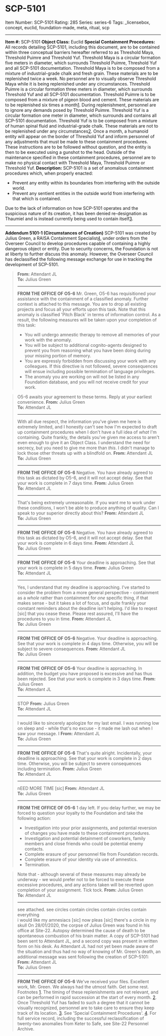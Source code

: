 # SCP-5101
Item Number: SCP-5101
Rating: 285
Series: series-6
Tags: _licensebox, concept, euclid, foundation-made, meta, ritual, scp

---

**Item #:** SCP-5101
**Object Class:** Euclid
**Special Containment Procedures:** All records detailing SCP-5101, including this document, are to be contained within three conceptual barriers hereafter referred to as Threshold Maya, Threshold Puimre and Threshold Yuf.
Threshold Maya is a circular formation five meters in diameter, which surrounds Threshold Puimre, Threshold Yuf and all SCP-5101 documentation. Threshold Maya is to be composed from a mixture of industrial-grade chalk and fresh grain. These materials are to be replenished twice a week. No personnel are to visually observe Threshold Maya while it is being replenished under any circumstances.
Threshold Puimre is a circular formation three meters in diameter, which surrounds Threshold Yuf and all SCP-5101 documentation. Threshold Puimre is to be composed from a mixture of pigeon blood and cement. These materials are to be replenished six times a month[1](javascript:;). During replenishment, personnel are to ignore any demands posed by Threshold Puimre.
Threshold Yuf is a circular formation one meter in diameter, which surrounds and contains all SCP-5101 documentation. Threshold Yuf is to be composed from a mixture of human spinal fluid and industrial-grade chalk. These materials are not to be replenished under any circumstances[2](javascript:;). Once a month, a humanoid entity will appear on the border of Threshold Yuf and inform personnel of any adjustments that must be made to these containment procedures. These instructions are to be followed without question, and the entity is then to be executed using a gunshot to the head.
Outside of the maintenance specified in these containment procedures, personnel are to make no physical contact with Threshold Maya, Threshold Puimre or Threshold Yuf.
**Description:** SCP-5101 is a set of anomalous containment procedures which, when properly enacted:
  * Prevent any entity within its boundaries from interfering with the outside world.
  * Prevent any sentient entities in the outside world from interfering with that which is contained.

Due to the lack of information on how SCP-5101 operates and the suspicious nature of its creation, it has been denied re-designation as Thaumiel and is instead currently being used to contain itself[3](javascript:;).
* * *
**Addendum 5101-1 (Circumstances of Creation)**
SCP-5101 was created by Julius Green, a RAISA Containment Specialist[4](javascript:;), under orders from the Overseer Council to develop procedures capable of containing a highly dangerous object or entity. Due to security concerns, the Foundation is not at liberty to further discuss this anomaly.
However, the Overseer Council has declassified the following message exchange for use in tracking the development of SCP-5101.
> **From:** Attendant JL  
>  **To:** Julius Green
> * * *
> **FROM THE OFFICE OF O5-6**
> Mr. Green, O5-6 has requisitioned your assistance with the containment of a classified anomaly. Further context is attached to this message. You are to drop all existing projects and focus all your efforts upon this task.
> Note that this anomaly is classified 'Pitch Black' in terms of information control. As a result, the following measures will be taken upon your completion of this task:
>   * You will undergo amnestic therapy to remove all memories of your work with the anomaly.
>   * You will be subject to additional cognito-agents designed to prevent you from reasoning what you have been doing during your missing portion of memory.
>   * You are expressly forbidden from discussing your work with any colleagues. If this directive is not followed, severe consequences will ensue including possible termination of language privileges.
>   * The anomaly you are working on will not be listed in any Foundation database, and you will not receive credit for your work.
> 

> O5-6 awaits your agreement to these terms. Reply at your earliest convenience.
> **From:** Julius Green  
>  **To:** Attendant JL
> * * *
> With all due respect, the information you've given me here is extremely limited, and I honestly can't see how I'm expected to draft up containment procedures when I don't have a full idea of _what_ I'm containing. Quite frankly, the details you've given me access to aren't even enough to give it an Object Class.
> I understand the need for secrecy, but you need to give me more than _this_. I didn't manage to lock those other threats up with a blindfold on.
> **From:** Attendant JL  
>  **To:** Julius Green
> * * *
> **FROM THE OFFICE OF O5-6**
> Negative. You have already agreed to this task as dictated by O5-6, and it will not accept delay. See that your work is complete in 7 days time.
> **From:** Julius Green  
>  **To:** Attendant JL
> * * *
> That's being extremely unreasonable. If you want me to work under these conditions, I won't be able to produce anything of quality. Can I speak to your superior directly about this?
> **From:** Attendant JL  
>  **To:** Julius Green
> * * *
> **FROM THE OFFICE OF O5-6**
> Negative. You have already agreed to this task as dictated by O5-6, and it will not accept delay. See that your work is complete in 6 days time.
> **From:** Attendant JL  
>  **To:** Julius Green
> * * *
> **FROM THE OFFICE OF O5-6**
> Your deadline is approaching. See that your work is complete in 5 days time.
> **From:** Julius Green  
>  **To:** Attendant JL
> * * *
> Yes, I understand that my deadline is approaching. I've started to consider the problem from a more general perspective - containment as a _whole_ rather than containment for _one_ specific thing, if that makes sense - but it takes a lot of focus, and quite frankly your constant reminders about the deadline isn't helping.
> I'd like to reqest [sic] that you cease these. Please rest assured, I'll have the procedures to you in time.
> **From:** Attendant JL  
>  **To:** Julius Green
> * * *
> **FROM THE OFFICE OF O5-6**
> Negative. Your deadline is approaching. See that your work is complete in 4 days time. Otherwise, you will be subject to severe consequences.
> **From:** Attendant JL  
>  **To:** Julius Green
> * * *
> **FROM THE OFFICE OF O5-6**
> Your deadline is approaching. In addition, the budget you have proposed is excessive and has thus been rejected. See that your work is complete in 3 days time.
> **From:** Julius Green  
>  **To:** Attendant JL
> * * *
> STOP
> **From:** Julius Green  
>  **To:** Attendant JL
> * * *
> I would like to sincerely apologize for my last email. I was running low on sleep and - while that's no excuse - it made me lash out when I saw your message. I
> **From:** Attendant JL  
>  **To:** Julius Green
> * * *
> **FROM THE OFFICE OF O5-6**
> That's quite alright. Incidentally, your deadline is approaching. See that your work is complete in 2 days time. Otherwise, you will be subject to severe consequences including termination.
> **From:** Julius Green  
>  **To:** Attendant JL
> * * *
> nEED MORE TIME [sic]
> **From:** Attendant JL  
>  **To:** Julius Green
> * * *
> **FROM THE OFFICE OF O5-6**
> 1 day left. If you delay further, we may be forced to question your loyalty to the Foundation and take the following action:
>   * Investigation into your prior assignments, and potential reversion of changes you have made to these containment procedures.
>   * Investigation and potential detainment of coworkers, family members and close friends who could be potential enemy contacts.
>   * Complete erasure of your personnel file from Foundation records.
>   * Complete erasure of your identity via use of amnestics.
>   * Termination.
> 

> Note that - although several of these measures may already be underway - we would prefer not to be forced to execute these excessive procedures, and any actions taken will be reverted upon completion of your assignment.
> Tick tock.
> **From:** Julius Green  
>  **To:** Attendant JL
> * * *
> see attached. see
> circles contain circles contain circles contain everything  
>  i would like my amnesiacs [sic] now pleas [sic] there's a circle in my skull
On 28/01/2020, the corpse of Julius Green was found in his office at Site-22. Autopsy determined the cause of death to be spontaneous combustion of his brain matter. A copy of SCP-5101 had been sent to Attendant JL, and a second copy was present in written form on his desk.
As Attendant JL had not yet been made aware of the situation and thus had no way of knowing of Mr. Green's death, an additional message was sent following the creation of SCP-5101:
> **From:** Attendant JL  
>  **To:** Julius Green
> * * *
> **FROM THE OFFICE OF O5-6**
> We've received your files. Excellent work, Mr. Green. We always had the utmost faith. Get some rest.
Footnotes
[1](javascript:;). The timing of these replenishments are not relevant, and can be performed in rapid succession at the start of every month.
[2](javascript:;). Once Threshold Yuf has faded to such a degree that it cannot be visually recognized, personnel are to take care to ensure they keep track of its location.
[3](javascript:;). See 'Special Containment Procedures'.
[4](javascript:;). For full service record, including the successful reclassification of twenty-two anomalies from Keter to Safe, see Site-22 Personnel Archive.